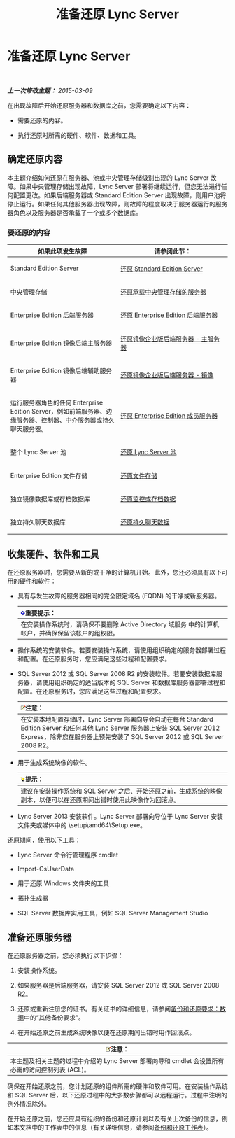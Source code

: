 ﻿---
title: 准备还原 Lync Server
TOCTitle: 准备还原 Lync Server
ms:assetid: 857e4e02-908e-433a-96c6-be1795a9cb61
ms:mtpsurl: https://technet.microsoft.com/zh-cn/library/Hh202179(v=OCS.15)
ms:contentKeyID: 52061056
ms.date: 05/19/2016
mtps_version: v=OCS.15
ms.translationtype: HT
---

# 准备还原 Lync Server

 

_**上一次修改主题：** 2015-03-09_

在出现故障后开始还原服务器和数据库之前，您需要确定以下内容：

  - 需要还原的内容。

  - 执行还原时所需的硬件、软件、数据和工具。

## 确定还原内容

本主题介绍如何还原在服务器、池或中央管理存储级别出现的 Lync Server 故障。如果中央管理存储出现故障，Lync Server 部署将继续运行，但您无法进行任何配置更改。如果后端服务器或 Standard Edition Server 出现故障，则用户池将停止运行。如果任何其他服务器出现故障，则故障的程度取决于服务器运行的服务器角色以及服务器是否承载了一个或多个数据库。

### 要还原的内容

<table>
<colgroup>
<col style="width: 50%" />
<col style="width: 50%" />
</colgroup>
<thead>
<tr class="header">
<th>如果此项发生故障</th>
<th>请参阅此节：</th>
</tr>
</thead>
<tbody>
<tr class="odd">
<td><p>Standard Edition Server</p></td>
<td><p><a href="lync-server-2013-restoring-a-standard-edition-server.md">还原 Standard Edition Server</a></p></td>
</tr>
<tr class="even">
<td><p>中央管理存储</p></td>
<td><p><a href="lync-server-2013-restoring-the-server-hosting-the-central-management-store.md">还原承载中央管理存储的服务器</a></p></td>
</tr>
<tr class="odd">
<td><p>Enterprise Edition 后端服务器</p></td>
<td><p><a href="lync-server-2013-restoring-an-enterprise-edition-back-end-server.md">还原 Enterprise Edition 后端服务器</a></p></td>
</tr>
<tr class="even">
<td><p>Enterprise Edition 镜像后端主服务器</p></td>
<td><p><a href="lync-server-2013-restoring-a-mirrored-enterprise-edition-back-end-server-primary.md">还原镜像企业版后端服务器 - 主服务器</a></p></td>
</tr>
<tr class="odd">
<td><p>Enterprise Edition 镜像后端辅助服务器</p></td>
<td><p><a href="lync-server-2013-restoring-a-mirrored-enterprise-edition-back-end-server-mirror.md">还原镜像企业版后端服务器 - 镜像</a></p></td>
</tr>
<tr class="even">
<td><p>运行服务器角色的任何 Enterprise Edition Server，例如前端服务器、边缘服务器、控制器、中介服务器或持久聊天服务器。</p></td>
<td><p><a href="lync-server-2013-restoring-an-enterprise-edition-member-server.md">还原 Enterprise Edition 成员服务器</a></p></td>
</tr>
<tr class="odd">
<td><p>整个 Lync Server 池</p></td>
<td><p><a href="lync-server-2013-restoring-a-lync-server-pool.md">还原 Lync Server 池</a></p></td>
</tr>
<tr class="even">
<td><p>Enterprise Edition 文件存储</p></td>
<td><p><a href="lync-server-2013-restoring-a-file-store.md">还原文件存储</a></p></td>
</tr>
<tr class="odd">
<td><p>独立镜像数据库或存档数据库</p></td>
<td><p><a href="lync-server-2013-restoring-monitoring-or-archiving-data.md">还原监控或存档数据</a></p></td>
</tr>
<tr class="even">
<td><p>独立持久聊天数据库</p></td>
<td><p><a href="lync-server-2013-restoring-persistent-chat-data.md">还原持久聊天数据</a></p></td>
</tr>
</tbody>
</table>


## 收集硬件、软件和工具

在还原服务器时，您需要从新的或干净的计算机开始。此外，您还必须具有以下可用的硬件和软件：

  - 具有与发生故障的服务器相同的完全限定域名 (FQDN) 的干净或新服务器。
    
    <table>
    <thead>
    <tr class="header">
    <th><img src="images/Gg398794.important(OCS.15).gif" title="important" alt="important" />重要提示：</th>
    </tr>
    </thead>
    <tbody>
    <tr class="odd">
    <td>在安装操作系统时，请确保不要删除 Active Directory 域服务 中的计算机帐户，并确保保留该帐户的组权限。</td>
    </tr>
    </tbody>
    </table>


  - 操作系统的安装软件。若要安装操作系统，请使用组织确定的服务器部署过程和配置。在还原服务时，您应满足这些过程和配置要求。

  - SQL Server 2012 或 SQL Server 2008 R2 的安装软件。若要安装数据库服务器，请使用组织确定的适当版本的 SQL Server 和数据库服务器部署过程和配置。在还原服务时，您应满足这些过程和配置要求。
    
    <table>
    <thead>
    <tr class="header">
    <th><img src="images/Dn783119.note(OCS.15).gif" title="note" alt="note" />注意：</th>
    </tr>
    </thead>
    <tbody>
    <tr class="odd">
    <td>在安装本地配置存储时，Lync Server 部署向导会自动在每台 Standard Edition Server 和任何其他 Lync Server 服务器上安装 SQL Server 2012 Express，除非您在服务器上预先安装了 SQL Server 2012 或 SQL Server 2008 R2。</td>
    </tr>
    </tbody>
    </table>


  - 用于生成系统映像的软件。
    
    <table>
    <thead>
    <tr class="header">
    <th><img src="images/Gg398094.tip(OCS.15).gif" title="tip" alt="tip" />提示：</th>
    </tr>
    </thead>
    <tbody>
    <tr class="odd">
    <td>建议在安装操作系统和 SQL Server 之后、开始还原之前，生成系统的映像副本，以便可以在还原期间出错时使用此映像作为回滚点。</td>
    </tr>
    </tbody>
    </table>


  - Lync Server 2013 安装软件。Lync Server 部署向导位于 Lync Server 安装文件夹或媒体中的 \\setup\\amd64\\Setup.exe。

还原期间，使用以下工具：

  - Lync Server 命令行管理程序 cmdlet

  - Import-CsUserData

  - 用于还原 Windows 文件夹的工具

  - 拓扑生成器

  - SQL Server 数据库实用工具，例如 SQL Server Management Studio

## 准备还原服务器

在还原服务器之前，您必须执行以下步骤：

1.  安装操作系统。

2.  如果服务器是后端服务器，请安装 SQL Server 2012 或 SQL Server 2008 R2。

3.  还原或重新注册您的证书。有关证书的详细信息，请参阅[备份和还原要求：数据](lync-server-2013-backup-and-restoration-requirements-data.md)中的“其他备份要求”。

4.  在开始还原之前生成系统映像以便在还原期间出错时用作回滚点。

<table>
<thead>
<tr class="header">
<th><img src="images/Dn783119.note(OCS.15).gif" title="note" alt="note" />注意：</th>
</tr>
</thead>
<tbody>
<tr class="odd">
<td>本主题及相关主题的过程中介绍的 Lync Server 部署向导和 cmdlet 会设置所有必需的访问控制列表 (ACL)。</td>
</tr>
</tbody>
</table>


确保在开始还原之前，您计划还原的组件所需的硬件和软件可用。在安装操作系统和 SQL Server 后，以下还原过程中的大多数步骤都可以远程运行。过程中注明的例外情况除外。

在开始还原之前，您还应具有组织的备份和还原计划以及有关上次备份的信息，例如本文档中的工作表中的信息（有关详细信息，请参阅[备份和还原工作表](lync-server-2013-backup-and-restoration-worksheets.md)）。

